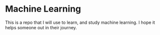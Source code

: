 # Machine Learning

This is a repo that I will use to learn, and study machine learning. I hope it helps someone out in their journey.
